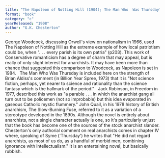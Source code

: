 ```yaml
---
title: "The Napoleon of Notting Hill (1904); The Man Who  Was Thursday"
format: "book"
category: "c"
yearReleased: "1908"
author: "G.K. Chesterton"
---
```

George Woodcock, discussing Orwell's view on nationalism  in 1966, used The Napoleon of Notting Hill as the extreme example of how  local patriotism could be, when ". . . every parish is its own patria"  (p203). This work of Conservative romanticism has a degree of charm that may  appeal, but is really of only slight interest for anarchists. It may have been  more than chance that suggested this comparison to Woodcock, as Napoleon  is set in 1984.
 
The Man Who Was Thursday is included  here on the strength of Brian Aldiss's comment (in Billion Year Spree,  1973) that it is "Not science fiction, perhaps, yet nearer to science and  rationality than the science fantasy which is the hallmark of the period."
 
Jack Robinson, in Freedom in 1977,  described this work as "a parable . . . in which the anarchist gang all turn out  to be policemen (not so improbable) but this idea evaporated in gaseous Catholic  mystic flummery." John Quail, in his 1978 history of British anarchism, The  Slow-Burning Fuse, referred to it as a variation of a stereotype developed  in the 1890s. Although the novel is entirely about anarchists, not a single  character actually is one, so it's particularly unjust that the book has become  one of the sources of the stock anarchist slander. Chesterton's only authorial  comment on real anarchists comes in chapter IV where, speaking of Syme  ('Thursday') he writes that "He did not regard anarchists, as most of us do, as  a handful of morbid men, combining ignorance with intellectualism." It is an  entertaining novel, but basically rubbish.